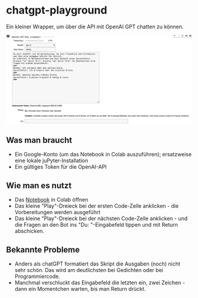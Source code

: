 # chatgpt-playground
Ein kleiner Wrapper, um über die API mit OpenAI GPT chatten zu können. 

![chatgpt-Demo](./chatgpt-demo2.png)

## Was man braucht
- Ein Google-Konto (um das Notebook in Colab auszuführen); ersatzweise eine lokale juPyter-Installation
- Ein gültiges Token für die OpenAI-API

## Wie man es nutzt
- Das [Notebook](./chatgpt_fuer_alle.ipynb) in Colab öffnen
- Das kleine "Play"-Dreieck bei der ersten Code-Zelle anklicken - die Vorbereitungen werden ausgeführt
- Das kleine "Play"-Dreieck bei der nächsten Code-Zelle anklicken - und die Fragen an den Bot ins "Du: "-Eingabefeld tippen und mit Return abschicken.

## Bekannte Probleme
- Anders als chatGPT formatiert das Skript die Ausgaben (noch) nicht sehr schön. Das wird am deutlichsten bei Gedichten oder bei Programmiercode.
- Manchmal verschluckt das Eingabefeld die letzten ein, zwei Zeichen - dann ein Momentchen warten, bis man Return drückt. 
